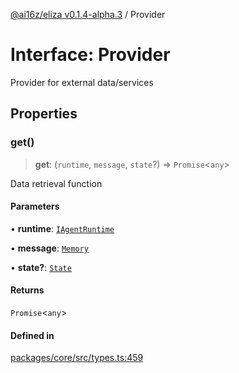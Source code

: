 [@ai16z/eliza v0.1.4-alpha.3](../index.md) / Provider

# Interface: Provider

Provider for external data/services

## Properties

### get()

> **get**: (`runtime`, `message`, `state`?) => `Promise`\<`any`\>

Data retrieval function

#### Parameters

• **runtime**: [`IAgentRuntime`](IAgentRuntime.md)

• **message**: [`Memory`](Memory.md)

• **state?**: [`State`](State.md)

#### Returns

`Promise`\<`any`\>

#### Defined in

[packages/core/src/types.ts:459](https://github.com/ceasar28/starkBuddy/blob/main/starkBuddy_Agent1/packages/core/src/types.ts#L459)
